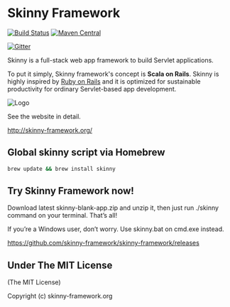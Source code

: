 # Skinny Framework 

[![Build Status](https://travis-ci.org/skinny-framework/skinny-framework.svg?branch=master)](https://travis-ci.org/skinny-framework/skinny-framework)
[![Maven Central](https://maven-badges.herokuapp.com/maven-central/org.skinny-framework/skinny-framework_2.11/badge.svg)](https://maven-badges.herokuapp.com/maven-central/org.skinny-framework/skinny-framework_2.11)

[![Gitter](https://badges.gitter.im/Join%20Chat.svg)](https://gitter.im/skinny-framework/skinny-framework?utm_source=badge&utm_medium=badge&utm_campaign=pr-badge)

Skinny is a full-stack web app framework to build Servlet applications.

To put it simply, Skinny framework's concept is **Scala on Rails**. Skinny is highly inspired by [Ruby on Rails](http://rubyonrails.org/) and it is optimized for sustainable productivity for ordinary Servlet-based app development. 

![Logo](https://github.com/seratch/skinny-framework/raw/1.1.x/img/logo.png)

See the website in detail.

http://skinny-framework.org/

## Global skinny script via Homebrew

```sh
brew update && brew install skinny
```

## Try Skinny Framework now!

Download latest skinny-blank-app.zip and unzip it, then just run ./skinny command on your terminal. That’s all!

If you’re a Windows user, don’t worry. Use skinny.bat on cmd.exe instead.

https://github.com/skinny-framework/skinny-framework/releases

## Under The MIT License

(The MIT License)

Copyright (c) skinny-framework.org
